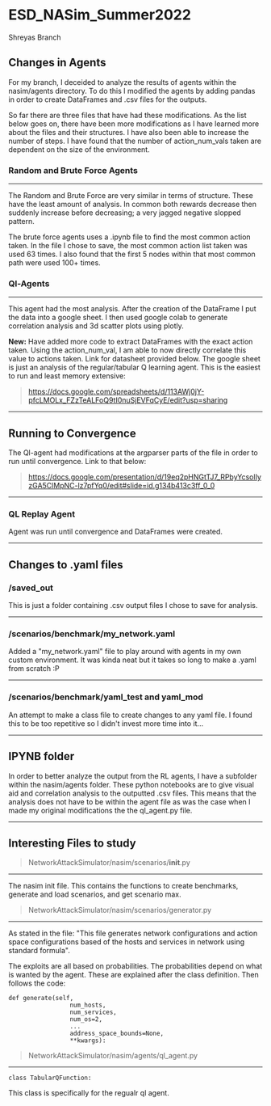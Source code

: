 # ESD_NASim_Summer2022


Shreyas Branch


## Changes in Agents

For my branch, I deceided to analyze the results of agents within the nasim/agents directory. To do this I modified the agents by adding pandas in order to create DataFrames and .csv files for the outputs. 

So far there are three files that have had these modifications. As the list below goes on, there have been more modifications as I have learned more about the files and their structures.  I have also been able to increase the number of steps. I have found that the number of action_num_vals taken are dependent on the size of the environment. 



### Random and Brute Force Agents
---------
The Random and Brute Force are very similar in terms of structure. These have the least amount of analysis. In common both rewards decrease then suddenly increase before decreasing; a very jagged negative slopped pattern.

The brute force agents uses a .ipynb file to find the most common action taken. In the file I chose to save, the most common action list taken was used 63 times. I also found that the first 5 nodes within that most common path were used 100+ times. 

### Ql-Agents
-----

This agent had the most analysis. After the creation of the DataFrame I put the data into a google sheet. I then used google colab to generate correlation analysis and 3d scatter plots using plotly. 

__New:__
Have added more code to extract DataFrames with the exact action taken. Using the action_num_val, I am able to now directly correlate this value to actions taken. Link for datasheet provided below. The google sheet is just an analysis of the regular/tabular Q learning agent. This is the easiest to run and least memory extensive: 
>https://docs.google.com/spreadsheets/d/113AWj0jY-pfcLMOLx_FZzTeALFoQ9tI0nuSjEVFqCyE/edit?usp=sharing 


-----
## Running to Convergence

The Ql-agent had modifications at the argparser parts of the file in order to run until convergence. Link to that below:
>https://docs.google.com/presentation/d/19eq2pHNGtTJ7_RPbyYcsolIyzGA5ClMpNC-lz7pfYq0/edit#slide=id.g134b413c3ff_0_0 


----
### QL Replay Agent

Agent was run until convergence and DataFrames were created. 

-----

## Changes to .yaml files 

### /saved_out 
This is just a folder containing .csv output files I chose to save for analysis.

------

### /scenarios/benchmark/my_network.yaml
Added a "my_network.yaml" file to play around with agents in my own custom environment. It was kinda neat but it takes so long to make a .yaml from scratch :P 

------

### /scenarios/benchmark/yaml_test and yaml_mod
An attempt to make a class file to create changes to any yaml file. I found this to be too  repetitive so I didn't invest more time into it... 

-----
## IPYNB folder

In order to better analyze the output from the RL agents, I have a subfolder within the nasim/agents folder. These python notebooks are to give visual aid and correlation analysis to the outputted .csv files. This means that the analysis does not have to be within the agent file as was the case when I made my original modifications the the ql_agent.py file. 

------
## Interesting Files to study

> NetworkAttackSimulator/nasim/scenarios/__init__.py 

-----
The nasim init file. This contains the functions to create benchmarks, generate and load scenarios, and get scenario max. 

> NetworkAttackSimulator/nasim/scenarios/generator.py
-------

As stated in the file: "This file generates network configurations and action space configurations based of the hosts and services in network using standard formula". 

The exploits are all based on probabilities. The probabilities depend on what is wanted by the agent. These are explained after the class definition. Then follows the code:
```
def generate(self,
                 num_hosts,
                 num_services,
                 num_os=2,
                 ...
                 address_space_bounds=None,
                 **kwargs):
```


>NetworkAttackSimulator/nasim/agents/ql_agent.py
------
```class TabularQFunction:```

This class is specifically for the regualr ql agent. 



